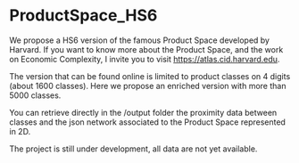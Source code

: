 # ProductSpace_HS6

We propose a HS6 version of the famous Product Space developed by Harvard. If you want to know more about the Product Space, and the work on Economic Complexity, I invite you to visit https://atlas.cid.harvard.edu.

The version that can be found online is limited to product classes on 4 digits (about 1600 classes). Here we propose an enriched version with more than 5000 classes.

You can retrieve directly in the /output folder the proximity data between classes and the json network associated to the Product Space represented in 2D.

The project is still under development, all data are not yet available.
